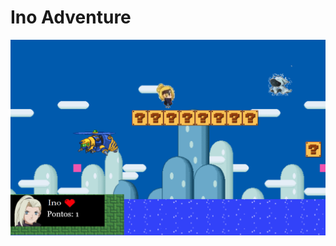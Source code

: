 # Ino Adventure

![alt text](https://github.com/ormaza/ormaza.github.io/blob/master/images/ino%20adventure.png?raw=true)
